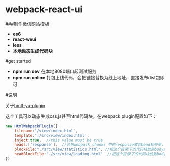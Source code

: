 # webpack-react-ui
###制作微信网站模板

* **es6**
* **react-weui**
* **less**
* **本地动态生成代码块**

#get started
* **npm run dev** 在本地8080端口起测试服务
* **npm run online** 打包上线代码，会把链接替换为线上地址，直接发布dist包即可

#说明
	
关于[hmtl-yu-plugin](https://github.com/yursile/html-yu-plugin)

这个工具可以动态生成css,js甚至html代码块。在webpack plugin配置如下：
```javascript
new HtmlWebpackPlugin({           
    filename:'/view/index.html',  
    template:'./src/view/index.html', 
    inject:true,  //this value must be true
    heads:['response'],  //会把webpack chunks 中的response放到head标签里，  通常放自适应的代码
    blockFile:"./src/view/statistics.html", //把这个目录下的代码块放到body结束标签之前，  通常放统计代码
    headBlockFile:"./src/view/loading.html"  //把这个目录下的代码块放到body开始标签之后，通常放loading
})
```
